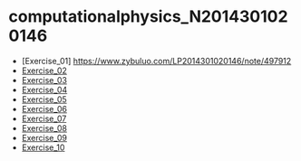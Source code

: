 # computationalphysics_N2014301020146
* [Exercise_01]  https://www.zybuluo.com/LP2014301020146/note/497912
* [Exercise_02]()
* [Exercise_03]()
* [Exercise_04]()
* [Exercise_05]()
* [Exercise_06]()
* [Exercise_07]()
* [Exercise_08]()
* [Exercise_09]()
* [Exercise_10]()
